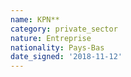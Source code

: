 ```yaml
---
name: KPN**
category: private_sector
nature: Entreprise
nationality: Pays-Bas
date_signed: '2018-11-12'
---
```

    
